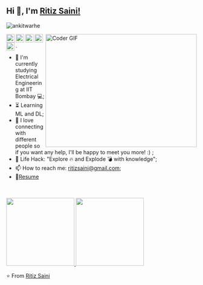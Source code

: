 ## Hi 👋, I'm [Ritiz Saini!](https://ritizsaini.github.io) 
 <p align="left"> <img src="https://komarev.com/ghpvc/?username=ankitwarbhe&label=Views&color=blue&style=plastic" alt="ankitwarhe" /> </p>


<img align="right" src="https://media.giphy.com/media/SWoSkN6DxTszqIKEqv/giphy.gif" alt="Coder GIF" width="400" height="300">


<a href="https://twitter.com/RitizSaini">
  <img align="left" alt="Ritiz Saini | Twitter" width="22px" src="https://cdn.jsdelivr.net/npm/simple-icons@v3/icons/twitter.svg" />
</a>
<a href="https://www.linkedin.com/in/ritij-saini-234843157/">
  <img align="left" alt="Ritiz's LinkdeIN" width="22px" src="https://cdn.jsdelivr.net/npm/simple-icons@v3/icons/linkedin.svg" />
</a>
<a href="https://www.instagram.com/_ritizz/">
  <img align="left" alt="Ritiz's Instagram" width="22px" src="https://cdn.jsdelivr.net/npm/simple-icons@v3/icons/instagram.svg" />
</a>
<a href="mailto: ritizsaini@gmail.com">
  <img align="left" alt="Ritiz's Email" width="22px" src="https://cdn.jsdelivr.net/npm/simple-icons@v3/icons/gmail.svg" />
</a>
<a href="https://t.me/ritizsaini">
  <img align="left" alt="Ritiz's Telegram" width="22px" src="https://cdn.jsdelivr.net/npm/simple-icons@v3/icons/telegram.svg" />
</a>

.



- :telescope: I'm currently studying Electrical Engineering at IIT Bombay 💻;
- :hourglass_flowing_sand: Learning ML and DL;
- 💬 I love connecting with different people so if you want any help, I'll be happy to meet you more! :) ;
- :dart: Life Hack: "Explore :fire: and Explode :bomb: with knowledge";
- 📫 How to reach me: ritizsaini@gmail.com;
- 📝[Resume](https://ritizsaini.github.io/others/vitae.html) <br>



<br><br>
<a href="https://github.com/ritizsaini">
  <img height="180em" src="https://github-readme-stats.vercel.app/api?username=AVS1508&theme=buefy&show_icons=true" />
  <img height="180em" src="https://github-readme-stats.vercel.app/api/top-langs/?username=AVS1508&theme=buefy&layout=compact" />
</a>

⭐️ From [Ritiz Saini](https://github.com/ritizsaini)
